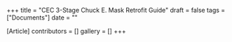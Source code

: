 +++
title = "CEC 3-Stage Chuck E. Mask Retrofit Guide"
draft = false
tags = ["Documents"]
date = ""

[Article]
contributors = []
gallery = []
+++
